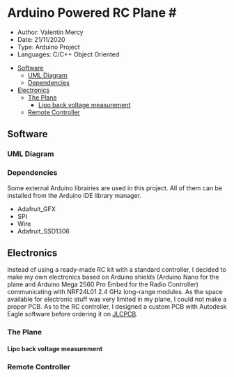 # Arduino Powered RC Plane # <!-- omit in toc -->
* Author: Valentin Mercy
* Date: 21/11/2020
* Type: Arduino Project
* Languages: C/C++ Object Oriented

- [Software](#software)
  - [UML Diagram](#uml-diagram)
  - [Dependencies](#dependencies)
- [Electronics](#electronics)
  - [The Plane](#the-plane)
    - [Lipo back voltage measurement](#lipo-back-voltage-measurement)
  - [Remote Controller](#remote-controller)

## Software ##
### UML Diagram ###
### Dependencies ###
Some external Arduino librairies are used in this project. All of them can be installed from the Arduino IDE library manager.
* Adafruit_GFX
* SPI
* Wire
* Adafruit_SSD1306


## Electronics ##
Instead of using a ready-made RC kit with a standard controller, I decided to make my own electronics based on Arduino shields (Arduino Nano for the plane and Arduino Mega 2560 Pro Embed for the Radio Controller) communicating with NRF24L01 2.4 GHz long-range modules. As the space available for electronic stuff was very limited in my plane, I could not make a proper PCB. As to the RC controller, I designed a custom PCB with Autodesk Eagle software before ordering it on [JLCPCB](https://jlcpcb.com/).

### The Plane ###
#### Lipo back voltage measurement ####

### Remote Controller ###